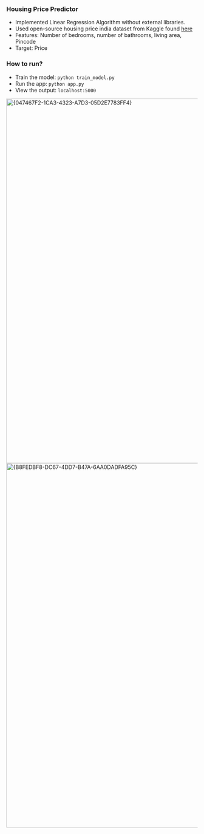 ### Housing Price Predictor
- Implemented Linear Regression Algorithm without external libraries.
- Used open-source housing price india dataset from Kaggle found [here](https://www.kaggle.com/datasets/mohamedafsal007/house-price-dataset-of-india)
- Features: Number of bedrooms, number of bathrooms, living area, Pincode
- Target: Price

### How to run?
- Train the model: ```python train_model.py```
- Run the app: ```python app.py```
- View the output:  ```localhost:5000```

<img width="960" alt="{047467F2-1CA3-4323-A7D3-05D2E7783FF4}" src="https://github.com/user-attachments/assets/0c78088d-16f0-4067-9241-55ec0a750996" />
<img width="960" alt="{B8FEDBF8-DC67-4DD7-B47A-6AA0DADFA95C}" src="https://github.com/user-attachments/assets/39e48306-f011-43f4-a9ae-3271d8a42ada" />

